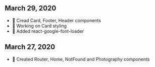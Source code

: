 ## March 29, 2020
* 🌱 Cread Card, Footer, Header components
* 🐩 Working on Card styling
* 🧂 Added react-google-font-loader

## March 27, 2020
* 🌱 Created Router, Home, NotFound and Photography components
